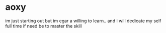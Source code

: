 # aoxy
im just starting out but im egar a willing to learn.. and i will dedicate my self full time if need be to master the skill
